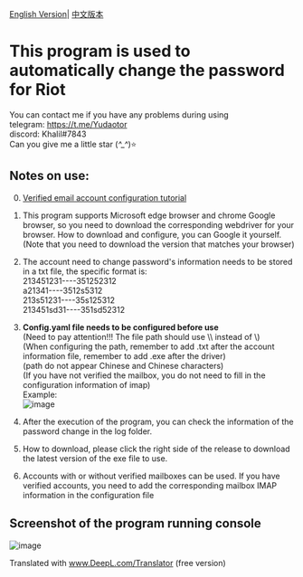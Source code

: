 [English Version](https://github.com/Yudaotor/Riot-Accounts-AutoChangePassword/blob/master/README.EN.md)|
[中文版本](https://github.com/Yudaotor/Riot-Accounts-AutoChangePassword/blob/master/README.md)
# This program is used to automatically change the password for Riot   
You can contact me if you have any problems during using  
telegram: https://t.me/Yudaotor  
discord: Khalil#7843  
Can you give me a little star (*^_^*)⭐
## Notes on use:
0. [Verified email account configuration tutorial](https://github.com/Yudaotor/Riot-Accounts-AutoChangePassword/wiki/%E5%A6%82%E4%BD%95%E4%B8%BA%E9%AA%8C%E8%AF%81%E8%BF%87%E9%82%AE%E7%AE%B1%E7%9A%84%E8%B4%A6%E5%8F%B7%E8%87%AA%E5%8A%A8%E4%BF%AE%E6%94%B9%E5%AF%86%E7%A0%81(How-to-change-password-automatically-for-accounts-with-verified-emails))
1. This program supports Microsoft edge browser and chrome Google browser, so you need to download the corresponding webdriver for your browser. How to download and configure, you can Google it yourself. (Note that you need to download the version that matches your browser)
2. The account need to change password's information needs to be stored in a txt file, the specific format is:  
213451231----351252312  
a21341----3512s5312  
213s51231----35s125312  
213451sd31----351sd52312  
3. **Config.yaml file needs to be configured before use**  
(Need to pay attention!!! The file path should use \\\ instead of \\)  
(When configuring the path, remember to add .txt after the account information file, remember to add .exe after the driver)  
(path do not appear Chinese and Chinese characters)  
(If you have not verified the mailbox, you do not need to fill in the configuration information of imap)  
Example:  
![image](https://user-images.githubusercontent.com/87225219/225528615-44b2a7bd-4b87-4a40-8e69-fb5222c3abdc.png)

5. After the execution of the program, you can check the information of the password change in the log folder. 
6. How to download, please click the right side of the release to download the latest version of the exe file to use.  
7. Accounts with or without verified mailboxes can be used. If you have verified accounts, you need to add the corresponding mailbox IMAP information in the configuration file  
## Screenshot of the program running console
![image](https://user-images.githubusercontent.com/87225219/225540315-faa5d20f-1fb5-45d2-915f-ba695ca8be2a.png)

Translated with www.DeepL.com/Translator (free version)
